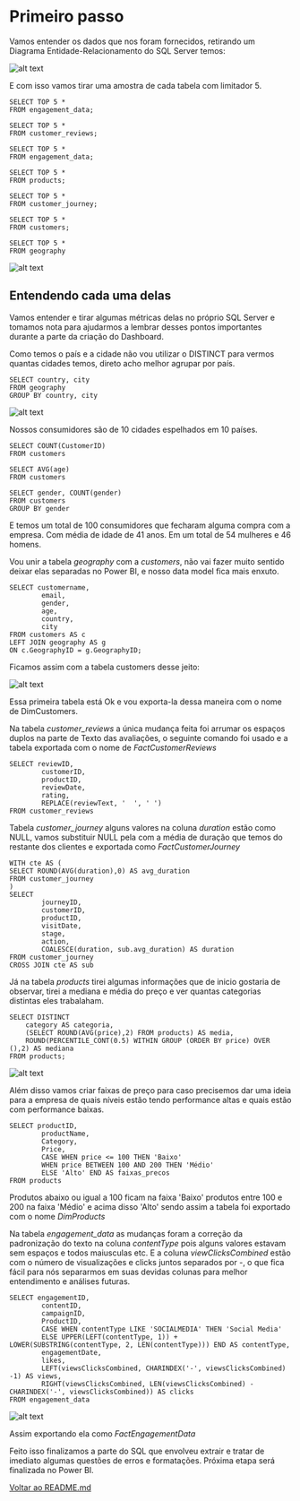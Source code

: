 # Primeiro passo

Vamos entender os dados que nos foram fornecidos, retirando um Diagrama Entidade-Relacionamento do SQL Server temos:

![alt text](./imgs/sql_01.jpg)

E com isso vamos tirar uma amostra de cada tabela com limitador 5.

```
SELECT TOP 5 *
FROM engagement_data;

SELECT TOP 5 *
FROM customer_reviews;

SELECT TOP 5 *
FROM engagement_data;

SELECT TOP 5 *
FROM products;

SELECT TOP 5 *
FROM customer_journey;

SELECT TOP 5 *
FROM customers;

SELECT TOP 5 *
FROM geography
```

![alt text](./imgs/sql_02.jpg)

## Entendendo cada uma delas

Vamos entender e tirar algumas métricas delas no próprio SQL Server e tomamos nota para ajudarmos a lembrar desses pontos importantes durante a parte da criação do Dashboard.

Como temos o país e a cidade não vou utilizar o DISTINCT para vermos quantas cidades temos, direto acho melhor agrupar por país.

```
SELECT country, city
FROM geography
GROUP BY country, city
```

![alt text](./imgs/sql_03.jpg)

Nossos consumidores são de 10 cidades espelhados em 10 países.

```
SELECT COUNT(CustomerID)
FROM customers

SELECT AVG(age)
FROM customers

SELECT gender, COUNT(gender)
FROM customers
GROUP BY gender
```

E temos um total de 100 consumidores que fecharam alguma compra com a empresa. Com média de idade de 41 anos. Em um total de 54 mulheres e 46 homens.

Vou unir a tabela _geography_ com a _customers_, não vai fazer muito sentido deixar elas separadas no Power BI, e nosso data model fica mais enxuto.

```
SELECT customername,
		email,
		gender,
		age,
		country,
		city
FROM customers AS c
LEFT JOIN geography AS g
ON c.GeographyID = g.GeographyID;
```

Ficamos assim com a tabela customers desse jeito:

![alt text](./imgs/sql_04.jpg)

Essa primeira tabela está Ok e vou exporta-la dessa maneira com o nome de DimCustomers.

Na tabela _customer_reviews_ a única mudança feita foi arrumar os espaços duplos na parte de Texto das avaliações, o seguinte comando foi usado e a tabela exportada com o nome de _FactCustomerReviews_

```
SELECT reviewID,
		customerID,
		productID,
		reviewDate,
		rating,
		REPLACE(reviewText, '  ', ' ')
FROM customer_reviews
```

Tabela _customer_journey_ alguns valores na coluna _duration_ estão como NULL, vamos substituir NULL pela com a média de duração que temos do restante dos clientes e exportada como _FactCustomerJourney_

```
WITH cte AS (
SELECT ROUND(AVG(duration),0) AS avg_duration
FROM customer_journey
)
SELECT
		journeyID,
		customerID,
		productID,
		visitDate,
		stage,
		action,
		COALESCE(duration, sub.avg_duration) AS duration
FROM customer_journey
CROSS JOIN cte AS sub
```

Já na tabela _products_ tirei algumas informações que de inicio gostaria de observar, tirei a mediana e média do preço e ver quantas categorias distintas eles trabalaham.

```
SELECT DISTINCT
	category AS categoria,
    (SELECT ROUND(AVG(price),2) FROM products) AS media,
	ROUND(PERCENTILE_CONT(0.5) WITHIN GROUP (ORDER BY price) OVER (),2) AS mediana
FROM products;
```

![alt text](./imgs/sql_05.jpg)

Além disso vamos criar faixas de preço para caso precisemos dar uma ideia para a empresa de quais níveis estão tendo performance altas e quais estão com performance baixas.

```
SELECT productID,
		productName,
		Category,
		Price,
		CASE WHEN price <= 100 THEN 'Baixo'
		WHEN price BETWEEN 100 AND 200 THEN 'Médio'
		ELSE 'Alto' END AS faixas_precos
FROM products
```

Produtos abaixo ou igual a 100 ficam na faixa 'Baixo' produtos entre 100 e 200 na faixa 'Médio' e acima disso 'Alto' sendo assim a tabela foi exportado com o nome _DimProducts_

Na tabela _engagement_data_ as mudanças foram a correção da padronização do texto na coluna _contentType_ pois alguns valores estavam sem espaços e todos maiusculas etc. E a coluna _viewClicksCombined_ estão com o número de visualizações e clicks juntos separados por -, o que fica fácil para nós separarmos em suas devidas colunas para melhor entendimento e análises futuras.

```
SELECT engagementID,
		contentID,
		campaignID,
		ProductID,
		CASE WHEN contentType LIKE 'SOCIALMEDIA' THEN 'Social Media'
		ELSE UPPER(LEFT(contentType, 1)) + LOWER(SUBSTRING(contentType, 2, LEN(contentType))) END AS contentType,
		engagementDate,
		likes,
		LEFT(viewsClicksCombined, CHARINDEX('-', viewsClicksCombined) -1) AS views,
		RIGHT(viewsClicksCombined, LEN(viewsClicksCombined) - CHARINDEX('-', viewsClicksCombined)) AS clicks
FROM engagement_data
```

![alt text](./imgs/sql_06.jpg)

Assim exportando ela como _FactEngagementData_

Feito isso finalizamos a parte do SQL que envolveu extrair e tratar de imediato algumas questões de erros e formatações. Próxima etapa será finalizada no Power BI.

[Voltar ao README.md](/README.md)
